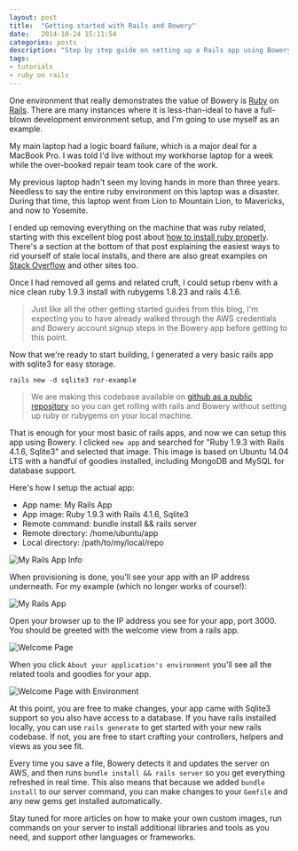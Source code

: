 ```yaml
---
layout: post
title:  "Getting started with Rails and Bowery"
date:   2014-10-24 15:11:54
categories: posts
description: "Step by step guide on setting up a Rails app using Bowery."
tags:
- tutorials
- ruby on rails
---
```


One environment that really demonstrates the value of Bowery is [Ruby](https://www.ruby-lang.org/en/ "Click to visit the main Ruby language website") on [Rails](http://rubyonrails.org "Click for the main Ruby on Rails website"). There are many instances where it is less-than-ideal to have a full-blown development environment setup, and I'm going to use myself as an example.

My main laptop had a logic board failure, which is a major deal for a MacBook Pro. I was told I'd live without my workhorse laptop for a week while the over-booked repair team took care of the work.

My previous laptop hadn't seen my loving hands in more than three years. Needless to say the entire ruby environment on this laptop was a disaster. During that time, this laptop went from Lion to Mountain Lion, to Mavericks, and now to Yosemite.

I ended up removing everything on the machine that was ruby related, starting with this excellent blog post about [how to install ruby properly](http://cbednarski.com/articles/installing-ruby/). There's a section at the bottom of that post explaining the easiest ways to rid yourself of stale local installs, and there are also great examples on [Stack Overflow](http://stackoverflow.com/questions/8095209/uninstall-all-installed-gems-in-osx "Great post on Stack Overflow for OSX") and other sites too.

Once I had removed all gems and related cruft, I could setup rbenv with a nice clean ruby 1.9.3 install with rubygems 1.8.23 and rails 4.1.6.

> Just like all the other getting started guides from this blog, I'm expecting you to have already walked through the AWS credentials and Bowery account signup steps in the Bowery app before getting to this point.

Now that we're ready to start building, I generated a very basic rails app with sqlite3 for easy storage.

```
rails new -d sqlite3 ror-example
```

> We are making this codebase available on [github as a public repository](https://github.com/Bowery/rails-example) so you can get rolling with rails and Bowery without setting up ruby or rubygems on your local machine.

That is enough for your most basic of rails apps, and now we can setup this app using Bowery. I clicked `new app` and searched for "Ruby 1.9.3 with Rails 4.1.6, Sqlite3" and selected that image. This image is based on Ubuntu 14.04 LTS with a handful of goodies installed, including MongoDB and MySQL for database support.

Here's how I setup the actual app:

* App name: My Rails App
* App image: Ruby 1.9.3 with Rails 4.1.6, Sqlite3
* Remote command: bundle install && rails server
* Remote directory: /home/ubuntu/app
* Local directory: /path/to/my/local/repo

![My Rails App Info](http://bowery-blog.s3.amazonaws.com/desktop/rails/app_settings.png "Example Rails app configuration")

When provisioning is done, you'll see your app with an IP address underneath. For my example (which no longer works of course!):

![My Rails App](http://bowery-blog.s3.amazonaws.com/desktop/rails/provisioned.png "Example Rails app display")

Open your browser up to the IP address you see for your app, port 3000. You should be greeted with the welcome view from a rails app.

![Welcome Page](http://bowery-blog.s3.amazonaws.com/desktop/rails/rails_view.png "Example Rails welcome page")

When you click `About your application's environment` you'll see all the related tools and goodies for your app.

![Welcome Page with Environment](http://bowery-blog.s3.amazonaws.com/desktop/rails/rails_view_env.png "Example Rails welcome page with environment settings")

At this point, you are free to make changes, your app came with Sqlite3 support so you also have access to a database. If you have rails installed locally, you can use `rails generate` to get started with your new rails codebase. If not, you are free to start crafting your controllers, helpers and views as you see fit.

Every time you save a file, Bowery detects it and updates the server on AWS, and then runs `bundle install && rails server` so you get everything refreshed in real time. This also means that because we added `bundle install` to our server command, you can make changes to your `Gemfile` and any new gems get installed automatically.

Stay tuned for more articles on how to make your own custom images, run commands on your server to install additional libraries and tools as you need, and support other languages or frameworks.
